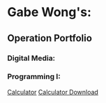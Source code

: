 # Gabe Wong's:
## Operation Portfolio
### Digital Media:

### Programming I:

[Calculator](../Programming/Calculator/calculator.zip)
[Calculator Download](https://github.com/InDus7ry/Operation_Portfolio/raw/master/Programming/Calculator/calculator.zip)
